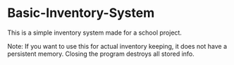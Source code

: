 # Basic-Inventory-System

This is a simple inventory system made for a school project.

Note: If you want to use this for actual inventory keeping, it does not have a persistent memory. Closing the program destroys all stored info. 
